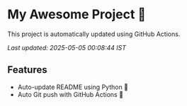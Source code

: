 # My Awesome Project 🚀

This project is automatically updated using GitHub Actions.

_Last updated: 2025-05-05 00:08:44 IST_

## Features
- Auto-update README using Python 🐍
- Auto Git push with GitHub Actions 🤖

